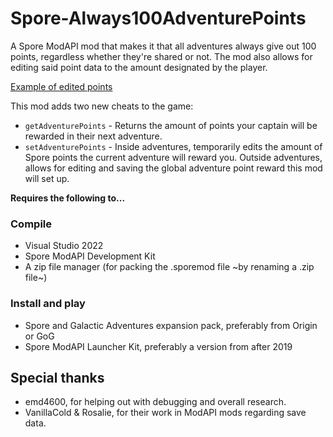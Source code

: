 # Spore-Always100AdventurePoints
 A Spore ModAPI mod that makes it that all adventures always give out 100 points, regardless whether they're shared or not. The mod also allows for editing said point data to the amount designated by the player.

[Example of edited points](Always100AdventurePoints.png)

 This mod adds two new cheats to the game:
 * `getAdventurePoints` - Returns the amount of points your captain will be rewarded in their next adventure.
 * `setAdventurePoints` - Inside adventures, temporarily edits the amount of Spore points the current adventure will reward you. Outside adventures, allows for editing and saving the global adventure point reward this mod will set up.

**Requires the following to...**
### Compile
* Visual Studio 2022
* Spore ModAPI Development Kit
* A zip file manager (for packing the .sporemod file ~by renaming a .zip file~)

### Install and play
* Spore and Galactic Adventures expansion pack, preferably from Origin or GoG
* Spore ModAPI Launcher Kit, preferably a version from after 2019

## Special thanks
* emd4600, for helping out with debugging and overall research.
* VanillaCold & Rosalie, for their work in ModAPI mods regarding save data.